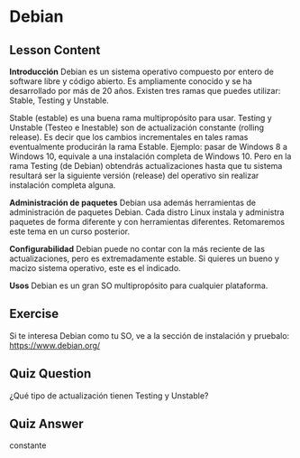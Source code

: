 # Debian

## Lesson Content

<b>Introducción</b>
Debian es un sistema operativo compuesto por entero de software libre y código abierto. Es ampliamente conocido y se ha desarrollado por más de 20 años. Existen tres ramas que puedes utilizar: Stable, Testing y Unstable.

Stable (estable) es una buena rama multipropósito para usar. Testing y Unstable (Testeo e Inestable) son de actualización constante (rolling release). Es decir que los cambios incrementales en tales ramas eventualmente producirán la rama Estable. Ejemplo: pasar de Windows 8 a Windows 10, equivale a una instalación completa de Windows 10. Pero en la rama Testing (de Debian) obtendrás actualizaciones hasta que tu sistema resultará ser la siguiente versión (release) del operativo sin realizar instalación completa alguna.

<b>Administración de paquetes</b>
Debian usa además herramientas de administración de paquetes Debian. Cada distro Linux instala y administra paquetes de forma diferente y con herramientas diferentes. Retomaremos este tema en un curso posterior.

<b>Configurabilidad</b>
Debian puede no contar con la más reciente de las actualizaciones, pero es extremadamente estable. Si quieres un bueno y macizo sistema operativo, este es el indicado.

<b>Usos</b>
Debian es un gran SO multipropósito para cualquier plataforma.

## Exercise

Si te interesa Debian como tu SO, ve a la sección de instalación y pruebalo: <a href='https://www.debian.org/'>https://www.debian.org/</a>

## Quiz Question

¿Qué tipo de actualización tienen Testing y Unstable?

## Quiz Answer

constante
